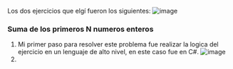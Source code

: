 Los dos ejercicios que elgí fueron los siguientes:
![image](https://github.com/user-attachments/assets/fda8e120-1da3-4446-a005-bc4416d217da)
### Suma de los primeros N numeros enteros
1. Mi primer paso para resolver este problema fue realizar la logica del ejercicio en un lenguaje de alto nivel, en este caso fue en C#.
![image](https://github.com/user-attachments/assets/af1958e2-7863-40de-ac80-afaef5a877b2)
2. 
